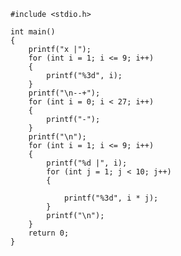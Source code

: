     
    #include <stdio.h>

    int main()
    {
        printf("x |");
        for (int i = 1; i <= 9; i++)
        {
            printf("%3d", i);
        }
        printf("\n--+");
        for (int i = 0; i < 27; i++)
        {
            printf("-");
        }
        printf("\n");
        for (int i = 1; i <= 9; i++)
        {
            printf("%d |", i);
            for (int j = 1; j < 10; j++)
            {

                printf("%3d", i * j);
            }
            printf("\n");
        }
        return 0;
    }

